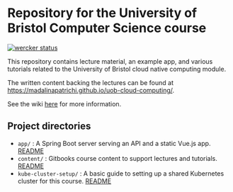 # Repository for the University of Bristol Computer Science course

[![wercker status](https://app.wercker.com/status/8977e9f71e80e7d6ee3467d4d49ec881/s/master "wercker status")](https://app.wercker.com/project/byKey/8977e9f71e80e7d6ee3467d4d49ec881)

This repository contains lecture material, an example app, and various tutorials related to the University of Bristol cloud native computing module.

The written content backing the lectures can be found at https://madalinapatrichi.github.io/uob-cloud-computing/.

See the wiki [here](https://github.com/MadalinaPatrichi/uob-cloud-computing/wiki) for more information.

## Project directories

- `app/` : A Spring Boot server serving an API and a static Vue.js app. [README](app/README.md)
- `content/` : Gitbooks course content to support lectures and tutorials. [README](content/README.md)
- `kube-cluster-setup/` : A basic guide to setting up a shared Kubernetes cluster for this course. [README](kube-cluster-setup/README.md)
